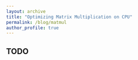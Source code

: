 ```yaml
---
layout: archive
title: "Optimizing Matrix Multiplication on CPU"
permalink: /blog/matmul
author_profile: true
---
```


## TODO



